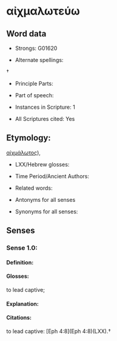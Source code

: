 # αἰχμαλωτεύω

<!-- Status: S2=NeedsEdits -->
<!-- Lexica used for edits:   -->

## Word data

* Strongs: G01620

* Alternate spellings:

†  

* Principle Parts: 


* Part of speech: 


* Instances in Scripture: 1

* All Scriptures cited: Yes

## Etymology: 

[αἰχμάλωτος]()),

* LXX/Hebrew glosses: 


* Time Period/Ancient Authors: 


* Related words: 

* Antonyms for all senses

* Synonyms for all senses: 


## Senses 


### Sense  1.0: 

#### Definition: 

#### Glosses: 

to lead captive; 

#### Explanation: 


#### Citations: 

to lead captive: [Eph 4:8](Eph 4:8)(LXX).† 
